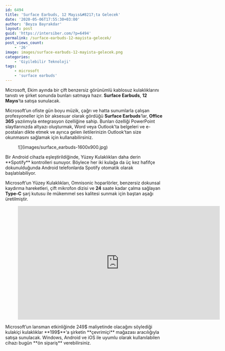 ```yaml
---
id: 6494
title: 'Surface Earbuds, 12 Mayıs&#8217;ta Gelecek'
date: '2020-05-06T17:55:30+03:00'
author: 'Beyza Bayrakdar'
layout: post
guid: 'https://intersiber.com/?p=6494'
permalink: /surface-earbuds-12-mayista-gelecek/
post_views_count:
    - '26'
image: images/surface-earbuds-12-mayista-gelecek.png
categories:
    - 'Giyilebilir Teknoloji'
tags:
    - microsoft
    - 'surface earbuds'
---
```


Microsoft, Ekim ayında bir çift benzersiz görünümlü kablosuz kulaklıklarını tanıstı ve şirket sonunda bunları satmaya hazır. **Surface Earbuds**, **12 Mayıs**‘ta satışa sunulacak.

Microsoft’un ofiste gün boyu müzik, çağrı ve hatta sunumlarla çalışan profesyoneller için bir aksesuar olarak gördüğü **Surface Earbuds**‘lar, **Office 365** yazılımıyla entegrasyon özelliğine sahip. Bunları özelliği PowerPoint slaytlarınızda altyazı oluşturmak, Word veya Outlook’ta belgeleri ve e-postaları dikte etmek ve ayrıca gelen iletilerinizin Outlook’tan size okunmasını sağlamak için kullanabilirsiniz.

<figure class="wp-block-image size-large">![](images/surface_earbuds-1600x900.jpg)</figure>Bir Android cihazla eşleştirildiğinde, Yüzey Kulaklıkları daha derin **Spotify** kontrolleri sunuyor. Böylece her iki kulağa da üç kez hafifçe dokunulduğunda Android telefonlarda Spotify otomatik olarak başlatılabiliyor.

Microsoft’un Yüzey Kulaklıkları, Omnisonic hoparlörler, benzersiz dokunsal kaydırma hareketleri, çift mikrofon dizisi ve **24** saate kadar çalma sağlayan **Type-C** şarj kutusu ile mükemmel ses kalitesi sunmak için baştan aşağı üretilmiştir.

<figure class="wp-block-embed-youtube wp-block-embed is-type-video is-provider-youtube wp-embed-aspect-16-9 wp-has-aspect-ratio"><div class="wp-block-embed__wrapper"><span class="embed-youtube" style="text-align:center; display: block;"><iframe allowfullscreen="true" class="youtube-player" height="360" src="https://www.youtube.com/embed/hMk7wnybXLM?version=3&rel=1&fs=1&autohide=2&showsearch=0&showinfo=1&iv_load_policy=1&wmode=transparent" style="border:0;" width="640"></iframe></span></div></figure>Microsoft’un lansman etkinliğinde 249$ maliyetinde olacağını söylediği kulakiçi kulaklıklar **199$**‘a şirketin **çevrimiçi** mağazası aracılığıyla satışa sunulacak. Windows, Android ve iOS ile uyumlu olarak kullanılabilen cihazı bugün **ön sipariş** verebilirsiniz.